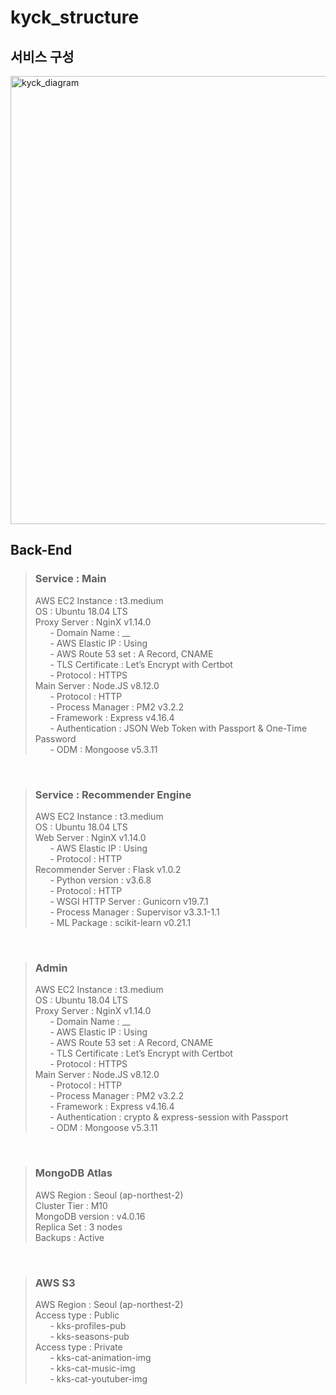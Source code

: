 # kyck_structure

## 서비스 구성
<img width="717" alt="kyck_diagram" src="https://user-images.githubusercontent.com/61036148/87271118-39038480-c50d-11ea-8e9b-cf1d788cb277.png">
<br>


## Back-End

> ### Service : Main
> AWS EC2 Instance : t3.medium   
> OS : Ubuntu 18.04 LTS   
> Proxy Server : NginX v1.14.0   
> &nbsp;&nbsp;&nbsp;&nbsp;&nbsp;&nbsp;- Domain Name : __   
> &nbsp;&nbsp;&nbsp;&nbsp;&nbsp;&nbsp;- AWS Elastic IP : Using   
> &nbsp;&nbsp;&nbsp;&nbsp;&nbsp;&nbsp;- AWS Route 53 set : A Record, CNAME   
> &nbsp;&nbsp;&nbsp;&nbsp;&nbsp;&nbsp;- TLS Certificate : Let’s Encrypt with Certbot   
> &nbsp;&nbsp;&nbsp;&nbsp;&nbsp;&nbsp;- Protocol : HTTPS   
> Main Server : Node.JS v8.12.0   
> &nbsp;&nbsp;&nbsp;&nbsp;&nbsp;&nbsp;- Protocol : HTTP   
> &nbsp;&nbsp;&nbsp;&nbsp;&nbsp;&nbsp;- Process Manager : PM2 v3.2.2   
> &nbsp;&nbsp;&nbsp;&nbsp;&nbsp;&nbsp;- Framework : Express v4.16.4   
> &nbsp;&nbsp;&nbsp;&nbsp;&nbsp;&nbsp;- Authentication : JSON Web Token with Passport & One-Time Password   
> &nbsp;&nbsp;&nbsp;&nbsp;&nbsp;&nbsp;- ODM : Mongoose v5.3.11   
<br>

> ### Service : Recommender Engine
> AWS EC2 Instance : t3.medium   
> OS : Ubuntu 18.04 LTS   
> Web Server : NginX v1.14.0   
> &nbsp;&nbsp;&nbsp;&nbsp;&nbsp;&nbsp;-	AWS Elastic IP : Using   
> &nbsp;&nbsp;&nbsp;&nbsp;&nbsp;&nbsp;-	Protocol : HTTP   
> Recommender Server : Flask v1.0.2   
> &nbsp;&nbsp;&nbsp;&nbsp;&nbsp;&nbsp;-	Python version : v3.6.8   
> &nbsp;&nbsp;&nbsp;&nbsp;&nbsp;&nbsp;-	Protocol : HTTP   
> &nbsp;&nbsp;&nbsp;&nbsp;&nbsp;&nbsp;-	WSGI HTTP Server : Gunicorn v19.7.1   
> &nbsp;&nbsp;&nbsp;&nbsp;&nbsp;&nbsp;-	Process Manager : Supervisor v3.3.1-1.1   
> &nbsp;&nbsp;&nbsp;&nbsp;&nbsp;&nbsp;-	ML Package : scikit-learn v0.21.1   
<br>

> ### Admin
> AWS EC2 Instance : t3.medium   
> OS : Ubuntu 18.04 LTS   
> Proxy Server : NginX v1.14.0   
> &nbsp;&nbsp;&nbsp;&nbsp;&nbsp;&nbsp;-	Domain Name : __   
> &nbsp;&nbsp;&nbsp;&nbsp;&nbsp;&nbsp;-	AWS Elastic IP : Using   
> &nbsp;&nbsp;&nbsp;&nbsp;&nbsp;&nbsp;-	AWS Route 53 set : A Record, CNAME   
> &nbsp;&nbsp;&nbsp;&nbsp;&nbsp;&nbsp;-	TLS Certificate : Let’s Encrypt with Certbot   
> &nbsp;&nbsp;&nbsp;&nbsp;&nbsp;&nbsp;-	Protocol : HTTPS   
> Main Server : Node.JS v8.12.0   
> &nbsp;&nbsp;&nbsp;&nbsp;&nbsp;&nbsp;-	Protocol : HTTP   
> &nbsp;&nbsp;&nbsp;&nbsp;&nbsp;&nbsp;-	Process Manager : PM2 v3.2.2   
> &nbsp;&nbsp;&nbsp;&nbsp;&nbsp;&nbsp;-	Framework : Express v4.16.4   
> &nbsp;&nbsp;&nbsp;&nbsp;&nbsp;&nbsp;-	Authentication : crypto & express-session with Passport   
> &nbsp;&nbsp;&nbsp;&nbsp;&nbsp;&nbsp;-	ODM : Mongoose v5.3.11   
<br>

> ### MongoDB Atlas
> AWS Region : Seoul (ap-northest-2)   
> Cluster Tier : M10   
> MongoDB version : v4.0.16   
> Replica Set : 3 nodes   
> Backups : Active   
<br>

> ### AWS S3
> AWS Region : Seoul (ap-northest-2)   
> Access type : Public   
> &nbsp;&nbsp;&nbsp;&nbsp;&nbsp;&nbsp;-	kks-profiles-pub   
> &nbsp;&nbsp;&nbsp;&nbsp;&nbsp;&nbsp;-	kks-seasons-pub   
> Access type : Private   
> &nbsp;&nbsp;&nbsp;&nbsp;&nbsp;&nbsp;-	kks-cat-animation-img   
> &nbsp;&nbsp;&nbsp;&nbsp;&nbsp;&nbsp;-	kks-cat-music-img   
> &nbsp;&nbsp;&nbsp;&nbsp;&nbsp;&nbsp;-	kks-cat-youtuber-img   
<br>



